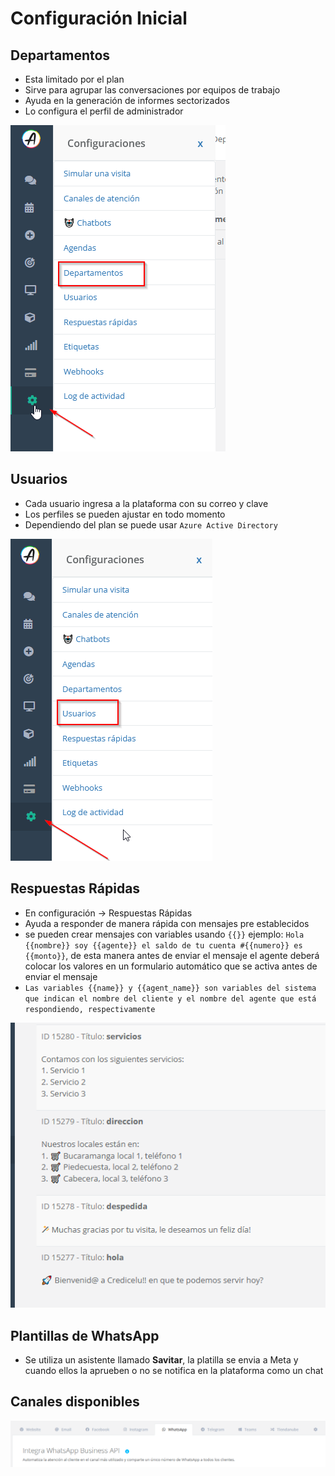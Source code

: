 # Configuración Inicial

## Departamentos

- Esta limitado por el plan
- Sirve para agrupar las conversaciones por equipos de trabajo
- Ayuda en la generación de informes sectorizados
- Lo configura el perfil de administrador


![alt text](image.png)

## Usuarios

- Cada usuario ingresa a la plataforma con su correo y clave
- Los perfiles se pueden ajustar en todo momento
- Dependiendo del plan se puede usar `Azure Active Directory`

![alt text](image-1.png)

## Respuestas Rápidas

- En configuración -> Respuestas Rápidas
- Ayuda a responder de manera rápida con mensajes pre establecidos
- se pueden crear mensajes con variables usando `{{}}` ejemplo: `Hola {{nombre}} soy {{agente}} el saldo de tu cuenta #{{numero}} es {{monto}}`, de esta manera antes de enviar el mensaje el agente deberá colocar los valores en un formulario automático que se activa antes de enviar el mensaje
- `Las variables {{name}} y {{agent_name}} son variables del sistema que indican el nombre del cliente y el nombre del agente que está respondiendo, respectivamente`

![alt text](image-2.png)

## Plantillas de WhatsApp

- Se utiliza un asistente llamado **Savitar**, la platilla se envia a Meta y cuando ellos la aprueben o no se notifica en la plataforma como un chat

## Canales disponibles

![alt text](image-3.png)